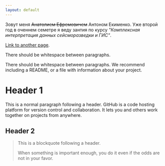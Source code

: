 ```yaml
---
layout: default
---
```


Зовут меня ~~Анатолием Ефремовичем~~ Антоном Екименко. Уже второй год в оченнем семетре я веду зантия по курсу _"Комплексная интерпретация данных сейсморазведки и ГИС"_.

[Link to another page](./another-page.html).

There should be whitespace between paragraphs.

There should be whitespace between paragraphs. We recommend including a README, or a file with information about your project.

# Header 1

This is a normal paragraph following a header. GitHub is a code hosting platform for version control and collaboration. It lets you and others work together on projects from anywhere.

## Header 2

> This is a blockquote following a header.
>
> When something is important enough, you do it even if the odds are not in your favor.

